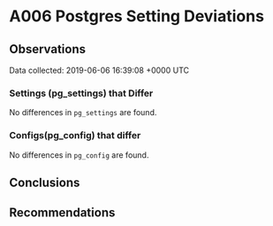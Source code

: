 # A006 Postgres Setting Deviations #

## Observations ##
Data collected: 2019-06-06 16:39:08 +0000 UTC  

### Settings (pg_settings) that Differ ###

No differences in `pg_settings` are found.

### Configs(pg_config) that differ ###

No differences in `pg_config` are found.



## Conclusions ##


## Recommendations ##

